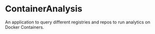# ContainerAnalysis
An application to query different registries and repos to run analytics on Docker Containers.
